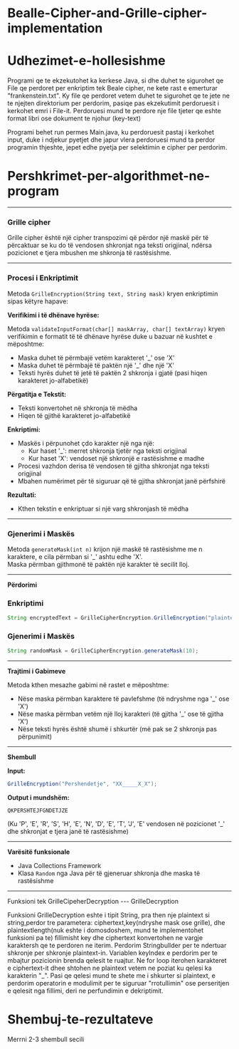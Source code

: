 # Bealle-Cipher-and-Grille-cipher-implementation

# Udhezimet-e-hollesishme

Programi qe te ekzekutohet ka kerkese Java, si dhe duhet te sigurohet qe File qe perdoret per enkriptim tek Beale cipher, ne kete rast
e emerturar "frankenstein.txt". Ky file qe perdoret vetem duhet te sigurohet qe te jete ne te njejten direktorium per perdorim, pasiqe pas ekzekutimit
perdoruesit i kerkohet emri i File-it. Perdoruesi mund te perdore nje file tjeter qe eshte format libri ose dokument te njohur (key-text)

Programi behet run permes Main.java, ku perdoruesit pastaj i kerkohet input, duke i ndjekur pyetjet dhe japur vlera perdoruesi mund ta perdor programin thjeshte, jepet edhe pyetja per selektimin e cipher per perdorim.



# Pershkrimet-per-algorithmet-ne-program


---

### Grille cipher
Grille cipher është një cipher transpozimi që përdor një maskë për të përcaktuar se ku do të vendosen shkronjat nga teksti origjinal, ndërsa pozicionet e tjera mbushen me shkronja të rastësishme.

---


### Procesi i Enkriptimit

Metoda `GrilleEncryption(String text, String mask)` kryen enkriptimin sipas këtyre hapave:



**Verifikimi i të dhënave hyrëse:**

Metoda `validateInputFormat(char[] maskArray, char[] textArray)` kryen verifikimin e formatit të të dhënave hyrëse duke u bazuar në kushtet e mëposhtme:


- Maska duhet të përmbajë vetëm karakteret '_' ose 'X'
- Maska duhet të përmbajë të paktën një '_' dhe një 'X'
- Teksti hyrës duhet të jetë të paktën 2 shkronja i gjatë (pasi hiqen karakteret jo-alfabetikë)

**Përgatitja e Tekstit:**

- Teksti konvertohet në shkronja të mëdha
- Hiqen të gjithë karakteret jo-alfabetikë

**Enkriptimi:**

- Maskës i përpunohet çdo karakter një nga një:
    - Kur haset '_': merret shkronja tjetër nga teksti origjinal
    - Kur haset 'X': vendoset një shkronjë e rastësishme e madhe
- Procesi vazhdon derisa të vendosen të gjitha shkronjat nga teksti origjinal
- Mbahen numërimet për të siguruar që të gjitha shkronjat janë përfshirë

**Rezultati:**

- Kthen tekstin e enkriptuar si një varg shkronjash të mëdha

---

### Gjenerimi i Maskës

Metoda `generateMask(int n)` krijon një maskë të rastësishme me n karaktere, e cila përmban si '_' ashtu edhe 'X'.  
Maska përmban gjithmonë të paktën një karakter të secilit lloj.

---

**Përdorimi**

### Enkriptimi
```java
String encryptedText = GrilleCipherEncryption.GrilleEncryption("plaintext", "X_X__XX_X_");
```

### Gjenerimi i Maskës
```java
String randomMask = GrilleCipherEncryption.generateMask(10);
```

---

**Trajtimi i Gabimeve**

Metoda kthen mesazhe gabimi në rastet e mëposhtme:

- Nëse maska përmban karaktere të pavlefshme (të ndryshme nga '_' ose 'X')
- Nëse maska përmban vetëm një lloj karakteri (të gjitha '_' ose të gjitha 'X')
- Nëse teksti hyrës është shumë i shkurtër (më pak se 2 shkronja pas përpunimit)

---

**Shembull**

**Input:**
```java
GrilleEncryption("Pershendetje", "XX_____X_X");
```

**Output i mundshëm:**
```
QKPERSHTEJFGNDETJZE
```
(Ku 'P', 'E', 'R', 'S', 'H', 'E', 'N', 'D', 'E', 'T', 'J', 'E' vendosen në pozicionet '_' dhe shkronjat e tjera janë të rastësishme)

---

**Varësitë funksionale**

- Java Collections Framework
- Klasa `Random` nga Java për të gjeneruar shkronja dhe maska të rastësishme

---

















Funksioni tek GrilleCipeherDecryption --- GrilleDecryption

Funksioni GrilleDecryption eshte i tipit String, pra then nje plaintext si string,perdor tre parametera: ciphertext,key(ndryshe mask ose grille), dhe plaintextlength(nuk eshte i domosdoshem, mund te implementohet funksioni pa te)
fillimisht key dhe ciphertext konvertohen ne vargje karaktersh qe te perdoren ne iterim. Perdorim Stringbullder per te ndertuar shkronje per shkronje plaintext-in. Variablen keyIndex e perdorim per te mbajtur pozicionin brenda qelesit te ruajtur. Ne for loop iterohen karakteret e ciphertext-it dhee shtohen ne plaintext vetem ne poziat ku qelesi ka karakterin "_". Pasi qe qelesi mund te shete me i shkurter si plaintext, e perdorim operatorin e modulimit per te siguruar "rrotullimin" ose perseritjen e  qelesit nga fillimi, deri ne perfundimin e dekriptimit. 

# Shembuj-te-rezultateve

Merrni 2-3 shembull secili 